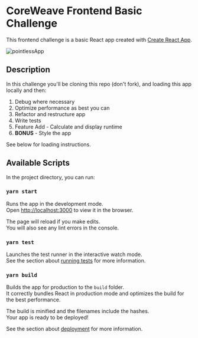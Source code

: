 # CoreWeave Frontend Basic Challenge

This frontend challenge is a basic React app created with [Create React App](https://github.com/facebook/create-react-app).

![pointlessApp](https://user-images.githubusercontent.com/15112854/145488959-19ae3c80-97ac-4fbb-9d7e-77b20d45c2d1.gif)

## Description
In this challenge you'll be cloning this repo (don't fork), and loading this app locally and then:
1. Debug where necessary
2. Optimize performance as best you can
3. Refactor and restructure app
4. Write tests
5. Feature Add - Calculate and display runtime
6. **BONUS** - Style the app

See below for loading instructions.


## Available Scripts

In the project directory, you can run:

### `yarn start`

Runs the app in the development mode.\
Open [http://localhost:3000](http://localhost:3000) to view it in the browser.

The page will reload if you make edits.\
You will also see any lint errors in the console.

### `yarn test`

Launches the test runner in the interactive watch mode.\
See the section about [running tests](https://facebook.github.io/create-react-app/docs/running-tests) for more information.

### `yarn build`

Builds the app for production to the `build` folder.\
It correctly bundles React in production mode and optimizes the build for the best performance.

The build is minified and the filenames include the hashes.\
Your app is ready to be deployed!

See the section about [deployment](https://facebook.github.io/create-react-app/docs/deployment) for more information.
